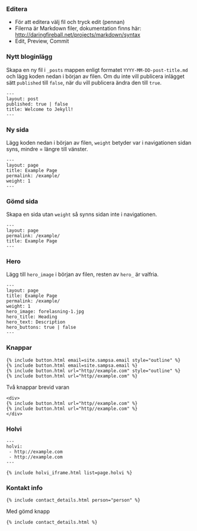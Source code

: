 ### Editera
- För att editera välj fil och tryck edit (pennan)
- Filerna är Markdown filer, dokumentation finns här: http://daringfireball.net/projects/markdown/syntax
- Edit, Preview, Commit

### Nytt bloginlägg

Skapa en ny fil i `_posts` mappen enligt formatet `YYYY-MM-DD-post-title.md` och lägg koden nedan i början av filen. Om du inte vill publicera inlägget sätt `published` till `false`, när du vill publicera ändra den till `true`.

    ---
    layout: post
    published: true | false
    title: Welcome to Jekyll!
    ---

### Ny sida

Lägg koden nedan i början av filen, `weight` betyder var i navigationen sidan syns, mindre = längre till vänster.

    ---
    layout: page
    title: Example Page
    permalink: /example/
    weight: 1
    ---

### Gömd sida

Skapa en sida utan `weight` så synns sidan inte i navigationen.

    ---
    layout: page
    permalink: /example/
    title: Example Page
    ---

### Hero

Lägg till `hero_image` i början av filen, resten av `hero_` är valfria.

    ---
    layout: page
    title: Example Page
    permalink: /example/
    weight: 1
    hero_image: forelasning-1.jpg
    hero_title: Heading
    hero_text: Description
    hero_buttons: true | false
    ---

### Knappar

    {% include button.html email=site.sampsa.email style="outline" %}
    {% include button.html email=site.sampsa.email %}
    {% include button.html url="http//example.com" style="outline" %}
    {% include button.html url="http//example.com" %}

Två knappar brevid varan

    <div>
    {% include button.html url="http//example.com" %}
    {% include button.html url="http//example.com" %}
    </div>

### Holvi

    ---
    holvi:
     - http://example.com
     - http://example.com
    ---

    {% include holvi_iframe.html list=page.holvi %}

### Kontakt info

    {% include contact_details.html person="person" %}

Med gömd knapp

    {% include contact_details.html %}